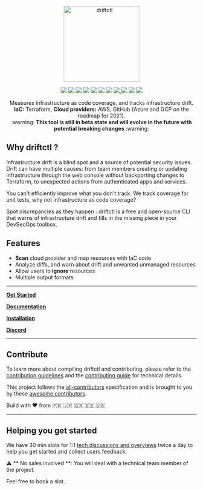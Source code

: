 <p align="center">
  <img width="200" src="https://docs.driftctl.com/img/driftctl_dark.svg" alt="driftctl">
</p>

<p align="center">
  <img src="https://circleci.com/gh/cloudskiff/driftctl.svg?style=shield"/>
  <img src="https://goreportcard.com/badge/github.com/cloudskiff/driftctl"/>
  <img src="https://img.shields.io/github/license/cloudskiff/driftctl">
  <img src="https://img.shields.io/github/v/release/cloudskiff/driftctl">
  <img src="https://img.shields.io/github/go-mod/go-version/cloudskiff/driftctl">
  <img src="https://img.shields.io/github/downloads/cloudskiff/driftctl/total.svg"/>
  <img src="https://img.shields.io/bintray/dt/homebrew/bottles/driftctl?label=homebrew"/>
  <a href="https://codecov.io/gh/cloudskiff/driftctl">
    <img src="https://codecov.io/gh/cloudskiff/driftctl/branch/main/graph/badge.svg?token=8C5R02G5S7"/>
  </a>
  <img src="https://img.shields.io/docker/pulls/cloudskiff/driftctl"/>
  <img src="https://img.shields.io/docker/image-size/cloudskiff/driftctl"/>
  <a href="https://discord.gg/NMCBxtD7Nd">
    <img src="https://img.shields.io/discord/783720783469871124?color=%237289da&label=discord&logo=discord"/>
  </a>
</p>

<p align="center">
  Measures infrastructure as code coverage, and tracks infrastructure drift.<br>
  <strong>IaC:</strong> Terraform, <strong>Cloud providers:</strong> AWS, GitHub (Azure and GCP on the roadmap for 2021).<br>
  :warning: <strong>This tool is still in beta state and will evolve in the future with potential breaking changes</strong> :warning:
</p>

## Why driftctl ?

Infrastructure drift is a blind spot and a source of potential security issues.
Drift can have multiple causes: from team members creating or updating infrastructure through the web console without backporting changes to Terraform, to unexpected actions from authenticated apps and services. 

You can't efficiently improve what you don't track. We track coverage for unit tests, why not infrastructure as code coverage?

Spot discrepancies as they happen : driftctl is a free and open-source CLI that warns of infrastructure drift and fills in the missing piece in your DevSecOps toolbox.


## Features

- **Scan** cloud provider and map resources with IaC code
- Analyze diffs, and warn about drift and unwanted unmanaged resources
- Allow users to **ignore** resources
- Multiple output formats

---

**[Get Started](https://driftctl.com/product/quick-tutorial/)**

**[Documentation](https://docs.driftctl.com)**

**[Installation](https://docs.driftctl.com/installation)**

**[Discord](https://discord.gg/NMCBxtD7Nd)**

---

## Contribute

To learn more about compiling driftctl and contributing, please refer to the [contribution guidelines](.github/CONTRIBUTING.md) and the [contributing guide](docs/README.md) for technical details.

This project follows the [all-contributors](https://github.com/all-contributors/all-contributors) specification and is brought to you by these [awesome contributors](CONTRIBUTORS.md).

Build with ❤️️ from 🇫🇷 🇯🇵 🇬🇷 🇸🇪 🇺🇸

---

## Helping you get started

We have 30 min slots for 1:1 [tech discussions and overviews](https://calendly.com/stephanejourdan/30min) twice a day to help you get started and collect users feedback.

:warning: ** No sales involved **: You will deal with a technical team member of the project. 

Feel free to book a slot.
